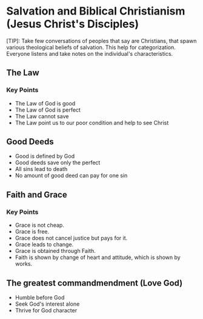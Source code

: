 # Salvation and Biblical Christianism (Jesus Christ's Disciples)

[TIP]: Take few conversations of peoples that say are Christians, that spawn various theological beliefs of salvation. This help for categorization. Everyone listens and take notes on the individual's characteristics.

## The Law
### Key Points
- The Law of God is good
- The Law of God is perfect
- The Law cannot save
- The Law point us to our poor condition and help to see Christ 

## Good Deeds
- Good is defined by God
- Good deeds save only the perfect
- All sins lead to death
- No amount of good deed can pay for one sin

## Faith and Grace
### Key Points
- Grace is not cheap.
- Grace is free.
- Grace does not cancel justice but pays for it.
- Grace leads to change.
- Grace is obtained through Faith.
- Faith is shown by change of heart and attitude, which is shown by works.

## The greatest commandmendment (Love God)
- Humble before God
- Seek God's interest alone
- Thrive for God character
